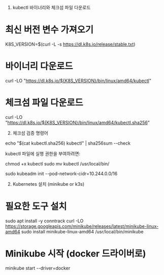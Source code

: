  1. kubectl 바이너리와 체크섬 파일 다운로드

# 최신 버전 변수 가져오기
K8S_VERSION=$(curl -L -s https://dl.k8s.io/release/stable.txt)

# 바이너리 다운로드
curl -LO "https://dl.k8s.io/${K8S_VERSION}/bin/linux/amd64/kubectl"

# 체크섬 파일 다운로드
curl -LO "https://dl.k8s.io/${K8S_VERSION}/bin/linux/amd64/kubectl.sha256"

 2. 체크섬 검증 명령어

echo "$(cat kubectl.sha256)  kubectl" | sha256sum --check

kubectl 파일에 실행 권한을 부여하려면:

chmod +x kubectl
sudo mv kubectl /usr/local/bin/

sudo kubeadm init --pod-network-cidr=10.244.0.0/16

2. Kubernetes 설치 (minikube or k3s)

# 필요한 도구 설치
sudo apt install -y conntrack
curl -LO https://storage.googleapis.com/minikube/releases/latest/minikube-linux-amd64
sudo install minikube-linux-amd64 /usr/local/bin/minikube

# Minikube 시작 (docker 드라이버로)
minikube start --driver=docker
